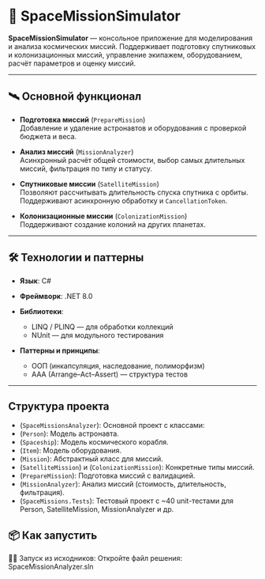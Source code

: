 # 🚀 SpaceMissionSimulator

**SpaceMissionSimulator** — консольное приложение для моделирования и анализа космических миссий. Поддерживает подготовку спутниковых и колонизационных миссий, управление экипажем, оборудованием, расчёт параметров и оценку миссий.

---

## 🛰️ Основной функционал

- **Подготовка миссий** (`PrepareMission`)  
  Добавление и удаление астронавтов и оборудования с проверкой бюджета и веса.

- **Анализ миссий** (`MissionAnalyzer`)  
  Асинхронный расчёт общей стоимости, выбор самых длительных миссий, фильтрация по типу и статусу.

- **Спутниковые миссии** (`SatelliteMission`)  
  Позволяют рассчитывать длительность спуска спутника с орбиты. Поддерживают асинхронную обработку и `CancellationToken`.

- **Колонизационные миссии** (`ColonizationMission`)  
  Поддерживают создание колоний на других планетах. 

---

## 🛠️ Технологии и паттерны

- **Язык**: C#  
- **Фреймворк**: .NET 8.0  
- **Библиотеки**:
  - LINQ / PLINQ — для обработки коллекций
  - NUnit — для модульного тестирования
     
- **Паттерны и принципы**:
  - ООП (инкапсуляция, наследование, полиморфизм)
  - AAA (Arrange–Act–Assert) — структура тестов

---

## Структура проекта
- (`SpaceMissionsAnalyzer`): Основной проект с классами:
- (`Person`): Модель астронавта.
- (`Spaceship`): Модель космического корабля.
- (`Item`): Модель оборудования.
- (`Mission`): Абстрактный класс для миссий.
- (`SatelliteMission`) и (`ColonizationMission`): Конкретные типы миссий.
- (`PrepareMission`): Подготовка миссий с валидацией.
- (`MissionAnalyzer`): Анализ миссий (стоимость, длительность, фильтрация).
- (`SpaceMissions.Tests`): Тестовый проект с ~40 unit-тестами для Person, SatelliteMission, MissionAnalyzer и др.

## 📦 Как запустить
🧑‍💻 Запуск из исходников:
Откройте файл решения: SpaceMissionAnalyzer.sln
